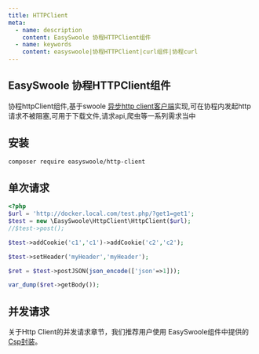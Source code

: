 ```yaml
---
title: HTTPClient
meta:
  - name: description
    content: EasySwoole 协程HTTPClient组件
  - name: keywords
    content: easyswoole|协程HTTPClient|curl组件|协程curl
---
```



## EasySwoole 协程HTTPClient组件
协程httpClient组件,基于swoole [异步http client客户端](https://wiki.swoole.com/wiki/page/p-http_client.html)实现,可在协程内发起http请求不被阻塞,可用于下载文件,请求api,爬虫等一系列需求当中

## 安装

```bash
composer require easyswoole/http-client
```

## 单次请求
```php
<?php
$url = 'http://docker.local.com/test.php/?get1=get1';
$test = new \EasySwoole\HttpClient\HttpClient($url);
//$test->post();

$test->addCookie('c1','c1')->addCookie('c2','c2');

$test->setHeader('myHeader','myHeader');

$ret = $test->postJSON(json_encode(['json'=>1]));

var_dump($ret->getBody());
```

## 并发请求

关于Http Client的并发请求章节，我们推荐用户使用 EasySwoole组件中提供的[Csp封装](../Component/csp.md)。
